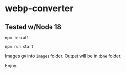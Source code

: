# webp-converter

## Tested w/Node 18

```
npm install
```

```
npm run start
```

Images go into `images` folder. Output will be in `done` folder.

Enjoy.
